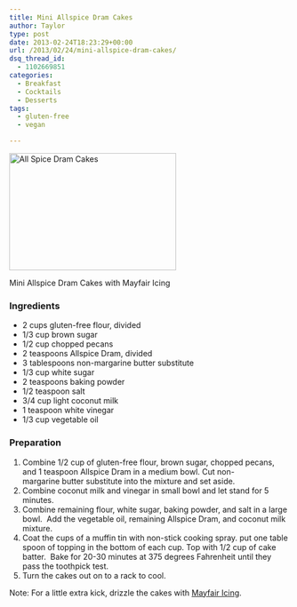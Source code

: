 ```yaml
---
title: Mini Allspice Dram Cakes
author: Taylor
type: post
date: 2013-02-24T18:23:29+00:00
url: /2013/02/24/mini-allspice-dram-cakes/
dsq_thread_id:
  - 1102669851
categories:
  - Breakfast
  - Cocktails
  - Desserts
tags:
  - gluten-free
  - vegan

---
```

<div id="attachment_2795" style="width: 310px" class="wp-caption alignright">
  <a href="{{% mediaroot %}}uploads/2013/02/All-Spice-Dram-Cakes.jpg" rel="lightbox[2777]"><img class="size-medium wp-image-2795 " title="Mini Allspice Dram Cakes with Mayfair Icing" alt="All Spice Dram Cakes" src="{{% mediaroot %}}uploads/2013/02/All-Spice-Dram-Cakes-300x211.jpg" width="300" height="211" srcset="{{% mediaroot %}}uploads/2013/02/All-Spice-Dram-Cakes-300x211.jpg 300w, {{% mediaroot %}}uploads/2013/02/All-Spice-Dram-Cakes.jpg 620w" sizes="(max-width: 300px) 100vw, 300px" /></a>
  
  <p class="wp-caption-text">
    Mini Allspice Dram Cakes with Mayfair Icing
  </p>
</div>

### Ingredients

  * 2 cups gluten-free flour, divided
  * 1/3 cup brown sugar
  * 1/2 cup chopped pecans
  * 2 teaspoons Allspice Dram, divided
  * 3 tablespoons non-margarine butter substitute
  * 1/3 cup white sugar
  * 2 teaspoons baking powder
  * 1/2 teaspoon salt
  * 3/4 cup light coconut milk
  * 1 teaspoon white vinegar
  * 1/3 cup vegetable oil

### Preparation

  1. Combine 1/2 cup of gluten-free flour, brown sugar, chopped pecans, and 1 teaspoon Allspice Dram in a medium bowl. Cut non-margarine butter substitute into the mixture and set aside.
  2. Combine coconut milk and vinegar in small bowl and let stand for 5 minutes.
  3. Combine remaining flour, white sugar, baking powder, and salt in a large bowl.  Add the vegetable oil, remaining Allspice Dram, and coconut milk mixture.
  4. Coat the cups of a muffin tin with non-stick cooking spray. put one table spoon of topping in the bottom of each cup. Top with 1/2 cup of cake batter.  Bake for 20-30 minutes at 375 degrees Fahrenheit until they pass the toothpick test.
  5. Turn the cakes out on to a rack to cool.

Note: For a little extra kick, drizzle the cakes with [Mayfair Icing][1].

 [1]: http://kitchen.coseppi.com/2013/02/24/mayfair-icing/ "Mayfair Icing"